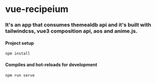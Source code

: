 # vue-recipeium

### It's an app that consumes themealdb api and it's built with tailwindcss, vue3 composition api, aos and anime.js.

#### Project setup

```
npm install
```

#### Compiles and hot-reloads for development

```
npm run serve
```
